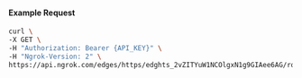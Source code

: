 <!-- Code generated for API Clients. DO NOT EDIT. -->
#### Example Request
```bash
curl \
-X GET \
-H "Authorization: Bearer {API_KEY}" \
-H "Ngrok-Version: 2" \
https://api.ngrok.com/edges/https/edghts_2vZITYuW1NCOlgxN1g9GIAee6AG/routes/edghtsrt_2vZITYAk669NsobVF2Ds6tTRRPk/ip_restriction

